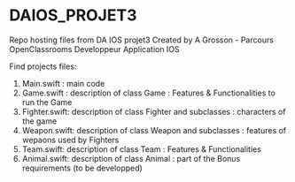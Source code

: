 # DAIOS_PROJET3
Repo hosting files from DA IOS projet3
Created by A Grosson - Parcours OpenClassrooms Developpeur Application IOS

Find projects files:
  1. Main.swift :     main code
  2. Game.swift :     description of class Game : Features & Functionalities to run the Game
  3. Fighter.swift:   description of class Fighter and subclasses : characters of the game
  4. Weapon.swift:    description of class Weapon and subclasses :  features of wepaons used by Fighters
  5. Team.swift:      description of class Team : Features & Functionalities
  6. Animal.swift:    description of class Animal : part of the Bonus requirements (to be developped)
